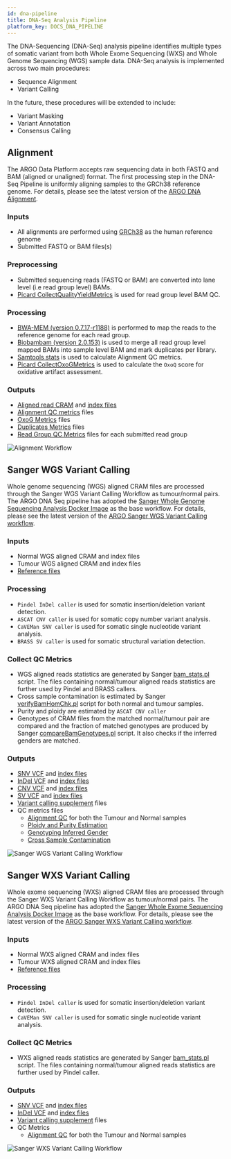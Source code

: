 ```yaml
---
id: dna-pipeline
title: DNA-Seq Analysis Pipeline
platform_key: DOCS_DNA_PIPELINE
---
```


The DNA-Sequencing (DNA-Seq) analysis pipeline identifies multiple types of somatic variant from both Whole Exome Sequencing (WXS) and Whole Genome Sequencing (WGS) sample data. DNA-Seq analysis is implemented across two main procedures:

- Sequence Alignment
- Variant Calling

In the future, these procedures will be extended to include:

- Variant Masking
- Variant Annotation
- Consensus Calling

## Alignment

The ARGO Data Platform accepts raw sequencing data in both FASTQ and BAM (aligned or unaligned) format. The first processing step in the DNA-Seq Pipeline is uniformly aligning samples to the GRCh38 reference genome. For details, please see the latest version of the [ARGO DNA Alignment](https://github.com/icgc-argo/dna-seq-processing-wfs/releases).

### Inputs

- All alignments are performed using [GRCh38](http://ftp.1000genomes.ebi.ac.uk/vol1/ftp/technical/reference/GRCh38_reference_genome) as the human reference genome
- Submitted FASTQ or BAM files(s)

### Preprocessing

- Submitted sequencing reads (FASTQ or BAM) are converted into lane level (i.e read group level) BAMs.
- [Picard CollectQualityYieldMetrics](https://gatk.broadinstitute.org/hc/en-us/articles/360042475912-CollectQualityYieldMetrics-Picard-) is used for read group level BAM QC.

### Processing

- [BWA-MEM (version 0.7.17-r1188)](https://github.com/lh3/bwa/archive/v0.7.17.tar.gz) is performed to map the reads to the reference genome for each read group.
- [Biobambam (version 2.0.153)](https://gitlab.com/german.tischler/biobambam2/-/archive/2.0.153-release-20200124123734/biobambam2-2.0.153-release-20200124123734.tar.gz) is used to merge all read group level mapped BAMs into sample level BAM and mark duplicates per library.
- [Samtools stats](http://www.htslib.org/doc/samtools-stats.html) is used to calculate Alignment QC metrics.
- [Picard CollectOxoGMetrics](https://gatk.broadinstitute.org/hc/en-us/articles/360040098852-CollectOxoGMetrics-Picard-) is used to calculate the `OxoQ` score for oxidative artifact assessment.

### Outputs

- [Aligned read CRAM](/docs/data/reads#aligned-reads) and [index files](/docs/data/reads#aligned-reads-index)
- [Alignment QC metrics](/docs/data/qc-metrics#alignment-qc) files
- [OxoG Metrics](/docs/data/qc-metrics#oxog-metrics) files
- [Duplicates Metrics](/docs/data/qc-metrics#duplicates-metrics) files
- [Read Group QC Metrics](/docs/data/qc-metrics#read-group-qc) files for each submitted read group

![Alignment Workflow](/assets/analysis-workflows/ARGO-Alignment.png)

## Sanger WGS Variant Calling

Whole genome sequencing (WGS) aligned CRAM files are processed through the Sanger WGS Variant Calling Workflow as tumour/normal pairs. The ARGO DNA Seq pipeline has adopted the [Sanger Whole Genome Sequencing Analysis Docker Image](https://quay.io/wtsicgp/dockstore-cgpwgs:2.1.0) as the base workflow. For details, please see the latest version of the [ARGO Sanger WGS Variant Calling workflow](https://github.com/icgc-argo/sanger-wgs-variant-calling/releases).

### Inputs

- Normal WGS aligned CRAM and index files
- Tumour WGS aligned CRAM and index files
- [Reference files](ftp://ftp.sanger.ac.uk/pub/cancer/dockstore/human/GRCh38_hla_decoy_ebv)

### Processing

- `Pindel InDel caller` is used for somatic insertion/deletion variant detection.
- `ASCAT CNV caller` is used for somatic copy number variant analysis.
- `CaVEMan SNV caller` is used for somatic single nucleotide variant analysis.
- `BRASS SV caller` is used for somatic structural variation detection.

### Collect QC Metrics

- WGS aligned reads statistics are generated by Sanger [bam_stats.pl](https://github.com/ICGC-TCGA-PanCancer/PCAP-core/blob/master/bin/bam_stats.pl) script. The files containing normal/tumour aligned reads statistics are further used by Pindel and BRASS callers.
- Cross sample contamination is estimated by Sanger [verifyBamHomChk.pl](https://github.com/cancerit/cgpNgsQc/blob/develop/bin/verifyBamHomChk.pl) script for both normal and tumour samples.
- Purity and ploidy are estimated by `ASCAT CNV caller`
- Genotypes of CRAM files from the matched normal/tumour pair are compared and the fraction of matched genotypes are produced by Sanger [compareBamGenotypes.pl](https://github.com/cancerit/cgpNgsQc/blob/develop/bin/compareBamGenotypes.pl) script. It also checks if the inferred genders are matched.

### Outputs

- [SNV VCF](/docs/data/variant-calls#raw-snv-calls) and [index files](/docs/data/variant-calls#vcf-index)
- [InDel VCF](/docs/data/variant-calls#raw-indel-calls) and [index files](/docs/data/variant-calls#vcf-index)
- [CNV VCF](/docs/data/variant-calls#raw-cnv-calls) and [index files](/docs/data/variant-calls#vcf-index)
- [SV VCF](/docs/data/variant-calls#raw-sv-calls) and [index files](/docs/data/variant-calls#vcf-index)
- [Variant calling supplement](/docs/data/variant-calls#variant-calling-supplement) files
- QC metrics files
  - [Alignment QC](/docs/data/qc-metrics#alignment-qc) for both the Tumour and Normal samples
  - [Ploidy and Purity Estimation](/docs/data/qc-metrics#ploidy-and-purity-estimation)
  - [Genotyping Inferred Gender](/docs/data/qc-metrics#genotyping-inferred-gender)
  - [Cross Sample Contamination](/docs/data/qc-metrics#cross-sample-contamination)

![Sanger WGS Variant Calling Workflow](/assets/analysis-workflows/ARGO-WGS-variant-calling.png)

## Sanger WXS Variant Calling

Whole exome sequencing (WXS) aligned CRAM files are processed through the Sanger WXS Variant Calling Workflow as tumour/normal pairs. The ARGO DNA Seq pipeline has adopted the [Sanger Whole Exome Sequencing Analysis Docker Image](https://quay.io/wtsicgp/dockstore-cgpwxs:3.1.6) as the base workflow. For details, please see the latest version of the [ARGO Sanger WXS Variant Calling workflow](https://github.com/icgc-argo/sanger-wxs-variant-calling/releases).

### Inputs

- Normal WXS aligned CRAM and index files
- Tumour WXS aligned CRAM and index files
- [Reference files](ftp://ftp.sanger.ac.uk/pub/cancer/dockstore/human/GRCh38_hla_decoy_ebv)

### Processing

- `Pindel InDel caller` is used for somatic insertion/deletion variant detection.
- `CaVEMan SNV caller` is used for somatic single nucleotide variant analysis.

### Collect QC Metrics

- WXS aligned reads statistics are generated by Sanger [bam_stats.pl](https://github.com/ICGC-TCGA-PanCancer/PCAP-core/blob/master/bin/bam_stats.pl) script. The files containing normal/tumour aligned reads statistics are further used by Pindel caller.

### Outputs

- [SNV VCF](/docs/data/variant-calls#raw-snv-calls) and [index files](/docs/data/variant-calls#vcf-index)
- [InDel VCF](/docs/data/variant-calls#raw-indel-calls) and [index files](/docs/data/variant-calls#vcf-index)
- [Variant calling supplement](/docs/data/variant-calls#variant-calling-supplements) files
- QC Metrics
  - [Alignment QC](/docs/data/reads#alignment-qc) for both the Tumour and Normal samples

![Sanger WXS Variant Calling Workflow](/assets/analysis-workflows/ARGO-WXS-variant-calling.png)
